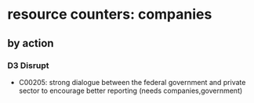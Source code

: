 # resource counters: companies

## by action


### D3 Disrupt
* C00205: strong dialogue between the federal government and private sector to encourage better reporting (needs companies,government)
